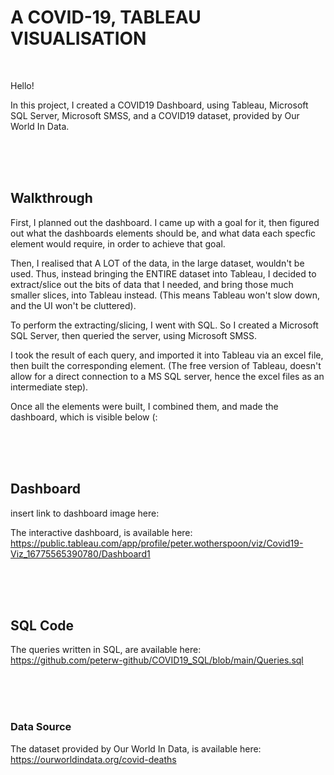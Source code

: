 # A COVID-19, TABLEAU VISUALISATION

<br>

Hello!

In this project, I created a COVID19 Dashboard, using Tableau, Microsoft SQL Server, Microsoft SMSS, and a COVID19 dataset, provided by Our World In Data.

<br>
<br>
<br>

## Walkthrough

First, I planned out the dashboard. I came up with a goal for it, then figured out what the dashboards elements should be, and what data each specfic element 
would require, in order to achieve that goal.

Then, I realised that A LOT of the data, in the large dataset, wouldn't be used. Thus, instead bringing the ENTIRE dataset into Tableau, I decided to 
extract/slice out the bits of data that I needed, and bring those much smaller slices, into Tableau instead. (This means Tableau won't slow down, and the UI
won't be cluttered).

To perform the extracting/slicing, I went with SQL. So I created a Microsoft SQL Server, then queried the server, using Microsoft SMSS.

I took the result of each query, and imported it into Tableau via an excel file, then built the corresponding element. (The free version of Tableau, doesn't allow 
for a direct connection to a MS SQL server, hence the excel files as an intermediate step).

Once all the elements were built, I combined them, and made the dashboard, which is visible below (:


<br>
<br>
<Br>


## Dashboard

insert link to dashboard image here:


The interactive dashboard, is available here: <br>
https://public.tableau.com/app/profile/peter.wotherspoon/viz/Covid19-Viz_16775565390780/Dashboard1



<br>
<br>
<br>


## SQL Code

The queries written in SQL, are available here: <br>
https://github.com/peterw-github/COVID19_SQL/blob/main/Queries.sql



<br>
<br>
<br>


### Data Source

The dataset provided by Our World In Data, is available here: <br>
https://ourworldindata.org/covid-deaths
